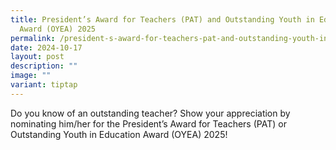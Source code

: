 ```yaml
---
title: President’s Award for Teachers (PAT) and Outstanding Youth in Education
  Award (OYEA) 2025
permalink: /president-s-award-for-teachers-pat-and-outstanding-youth-in-education-award-oyea-2025/
date: 2024-10-17
layout: post
description: ""
image: ""
variant: tiptap
---
```

<p>Do you know of an outstanding teacher? Show your appreciation by nominating
him/her for the President’s Award for Teachers (PAT) or Outstanding Youth
in Education Award (OYEA) 2025!</p>
<p></p>
<p></p>